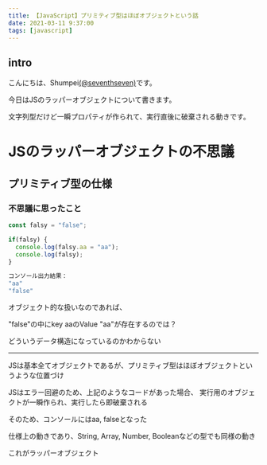 ```yaml
---
title: 【JavaScript】プリミティブ型はほぼオブジェクトという話
date: 2021-03-11 9:37:00
tags: [javascript]
---
```


## intro

こんにちは、Shumpei[(@seventhseven)](https://twitter.com/seventhseven)です。

今日はJSのラッパーオブジェクトについて書きます。

文字列型だけど一瞬プロパティが作られて、実行直後に破棄される動きです。


# JSのラッパーオブジェクトの不思議

## プリミティブ型の仕様

### 不思議に思ったこと

  ```js
  const falsy = "false";

  if(falsy) {
    console.log(falsy.aa = "aa");
    console.log(falsy);
  }

  コンソール出力結果：
  "aa"
  "false"
  ```

オブジェクト的な扱いなのであれば、

"false"の中にkey aaのValue "aa"が存在するのでは？

どういうデータ構造になっているのかわからない

---

JSは基本全てオブジェクトであるが、プリミティブ型はほぼオブジェクトというような位置づけ

JSはエラー回避のため、上記のようなコードがあった場合、
実行用のオブジェクトが一瞬作られ、実行したら即破棄される

そのため、コンソールにはaa, falseとなった

仕様上の動きであり、String, Array, Number, Booleanなどの型でも同様の動き

これがラッパーオブジェクト